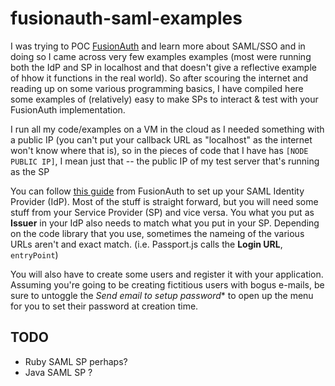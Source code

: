# fusionauth-saml-examples
I was trying to POC [FusionAuth](https://fusionauth.io) and learn more about SAML/SSO and in doing so I came across very few examples examples (most were running both the IdP and SP in localhost and that doesn't give a reflective example of hhow it functions in the real world).  So after scouring the internet and reading up on some various programming basics, I have compiled here some examples of (relatively) easy to make SPs to interact & test with your FusionAuth implementation.

I run all my code/examples on a VM in the cloud as I needed something with a public IP (you can't put your callback URL as "localhost" as the internet won't know where that is), so in the pieces of code that I have has `[NODE PUBLIC IP]`, I mean just that -- the public IP of my test server that's running as the SP

You can follow [this guide](https://fusionauth.io/docs/v1/tech/samlv2/) from FusionAuth to set up your SAML Identity Provider (IdP).  Most of the stuff is straight forward, but you will need some stuff from your Service Provider (SP) and vice versa.  You what you put as **Issuer** in your IdP also needs to match what you put in your SP.  Depending on the code library that you use, sometimes the nameing of the various URLs aren't and exact match.  (i.e. Passport.js calls the **Login URL**, `entryPoint`) 

You will also have to create some users and register it with your application.  Assuming you're going to be creating fictitious users with bogus e-mails, be sure to untoggle the *Send email to setup password** to open up the menu for you to set their password at creation time.

## TODO
- Ruby SAML SP perhaps?
- Java SAML SP ?
